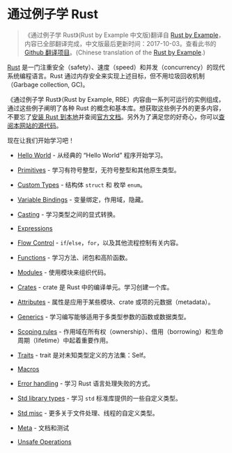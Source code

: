 # 通过例子学 Rust
>《通过例子学 Rust》(Rust by Example 中文版)翻译自 [Rust by Example][website]，内容已全部翻译完成，中文版最后更新时间：2017-10-03。查看此书的 [Github 翻译项目][home]。(Chinese translation of the [Rust by Example][website].)

[Rust][rust] 是一门注重安全（safety）、速度（speed）和并发（concurrency）的现代系统编程语言。Rust 通过内存安全来实现上述目标，但不用垃圾回收机制（Garbage collection, GC)。

《通过例子学 Rust》（Rust by Example, RBE）内容由一系列可运行的实例组成，通过这些例子阐明了各种 Rust 的概念和基本库。想获取这些例子外的更多内容，不要忘了[安装 Rust 到本地][install]并查阅[官方文档][std]。另外为了满足您的好奇心，你可以[查阅本网站的源代码][home]。

现在让我们开始学习吧！

- [Hello World](hello.html) - 从经典的 “Hello World” 程序开始学习。

- [Primitives](primitives.html) - 学习有符号整型，无符号整型和其他原生类型。

- [Custom Types](custom_types.html) - 结构体 `struct` 和 枚举 `enum`。

- [Variable Bindings](variable_bindings.html) - 变量绑定，作用域，隐藏。

- [Casting](cast.html) - 学习类型之间的显式转换。

- [Expressions](expression.html)

- [Flow Control](flow_control.html) - `if`/`else`，`for`，以及其他流程控制有关内容。

- [Functions](fn.html) - 学习方法、闭包和高阶函数。

- [Modules](mod.html) - 使用模块来组织代码。

- [Crates](crates.html) - crate 是 Rust 中的编译单元。学习创建一个库。

- [Attributes](attribute.html) - 属性是应用于某些模块、crate 或项的元数据（metadata）。

- [Generics](generics.html) - 学习编写能够适用于多类型参数的函数或数据类型。

- [Scoping rules](scope.html) - 作用域在所有权（ownership）、借用（borrowing）和生命周期（lifetime）中起着重要作用。

- [Traits](trait.html) - trait 是对未知类型定义的方法集：Self。

- [Macros](macros.html)

- [Error handling](error.html) - 学习 Rust 语言处理失败的方式。

- [Std library types](std.html) - 学习 `std` 标准库提供的一些自定义类型。

- [Std misc](std_misc.html) - 更多关于文件处理、线程的自定义类型。

- [Meta](meta.html) - 文档和测试

- [Unsafe Operations](unsafe.html)

[website]: http://rustbyexample.com
[rust]: http://www.rust-lang.org/
[install]: http://www.rust-lang.org/install.html
[std]: http://doc.rust-lang.org/std/
[home]: https://github.com/rust-lang-cn/rust-by-example-cn

